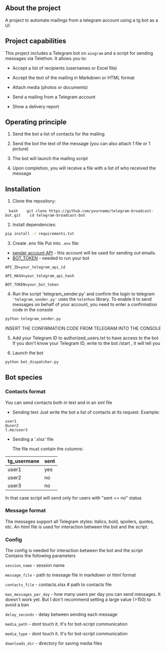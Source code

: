 ## About the project
A project to automate mailings from a telegram account using a tg bot as a UI

## Project capabilities

This project includes a Telegram bot on `aiogram` and a script for sending messages via Telethon. It allows you to:

- Accept a list of recipients (usernames or Excel file)

- Accept the text of the mailing in Markdown or HTML format

- Attach media (photos or documents)

- Send a mailing from a Telegram account

- Show a delivery report

## Operating principle

1) Send the bot a list of contacts for the mailing

2) Send the bot the text of the message (you can also attach 1 file or 1 picture)

3) The bot will launch the mailing script

4) Upon completion, you will receive a file with a list of who received the message

  
  

## Installation

1. Clone the repository:

   ```bash
   git clone https://github.com/yourname/telegram-broadcast-bot.git
   cd telegram-broadcast-bot
   ```

2. Install dependencies:
```bash
pip install -r requirements.txt
```
3. Create .env file
Put into ```.env``` file:
- [sender account API](https://core.telegram.org/api/obtaining_api_id) - this account will be used for sending out emails.
- [BOT_TOKEN](https://core.telegram.org/bots/tutorial) - needed to run your bot

```env
API_ID=your_telegram_api_id

API_HASH=your_telegram_api_hash

BOT_TOKEN=your_bot_token
```

4. Run the script 'telegram_sender.py' and confirm the login to telegram
```'telegram_sender.py'``` uses the ```telethon``` library. To enable it to send messages on behalf of your account, you need to enter a confirmation code in the console
```bash
python telegram_sender.py
```
INSERT THE CONFIRMATION CODE FROM TELEGRAM INTO THE CONSOLE

5. Add your Telegram ID to authorized_users.txt to have access to the bot
If you don't know your Telegram ID, write to the bot /start , it will tell you

6. Launch the bot
```bash
python bot_dispatcher.py
```
## Bot species
### Contacts format

You can send contacts both in text and in an xml file
-  Sending text
	Just write the bot a list of contacts at its request. Example:

```telegram
user1
@user2
t.me/user3
```

- Sending a '.xlsx' file

	The file must contain the columns:

|tg_usermane|sent|
| ------ | ------ |
|user1|yes|
|user2|no|
|user3|no|

In that case script will send only for users with "sent == no" status

### Message format

The messages support all Telegram styles: italics, bold, spoilers, quotes, etc.
An html file is used for interaction between the bot and the script.

### Config

The config is needed for interaction between the bot and the script
Contains the following parameters
  
```session_name``` - session name

```message_file```  - path to message file in markdown or html format

```contacts_file``` - contacts.xlsx # path to contacts file

```max_messages_per_day``` - how many users per day you can send messages. It doesn't work yet. But I don't recommend setting a large value (>150) to avoid a ban

```delay_seconds``` - delay between sending each message

```media_path``` - dont touch it. It's for bot-script communication

```media_type``` - dont touch it. It's for bot-script communication

```downloads_dir``` - directory for saving media files